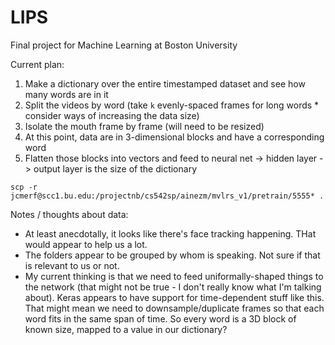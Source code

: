 # LIPS
Final project for Machine Learning at Boston University

Current plan:

  1. Make a dictionary over the entire timestamped dataset and see how many words are in it
  2. Split the videos by word (take `k` evenly-spaced frames for long words
    * consider ways of increasing the data size)
  3. Isolate the mouth frame by frame (will need to be resized)
  4. At this point, data are in 3-dimensional blocks and have a corresponding word
  5. Flatten those blocks into vectors and feed to neural net -> hidden layer -> output layer is the size of the dictionary





```
scp -r jcmerf@scc1.bu.edu:/projectnb/cs542sp/ainezm/mvlrs_v1/pretrain/5555* .
```
Notes / thoughts about data:

  - At least anecdotally, it looks like there's face tracking happening. THat would appear to help us a lot.
  - The folders appear to be grouped by whom is speaking. Not sure if that is relevant to us or not.
  - My current thinking is that we need to feed uniformally-shaped things to the network (that might not be true - I don't really know what I'm talking about). Keras appears to have support for time-dependent stuff like this. That might mean we need to downsample/duplicate frames so that each word fits in the same span of time. So every word is a 3D block of known size, mapped to a value in our dictionary?

